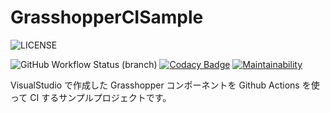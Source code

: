 # GrasshopperCISample

![LICENSE](https://img.shields.io/github/license/hrntsm/GrasshopperCISample)

![GitHub Workflow Status (branch)](https://img.shields.io/github/workflow/status/hrntsm/GrasshopperCISample/Build%20Grasshopper%20Plugin/develop)
[![Codacy Badge](https://app.codacy.com/project/badge/Grade/59d80e4b807c42848d15a195dacb413e)](https://www.codacy.com/gh/hrntsm/GrasshopperCISample/dashboard?utm_source=github.com&amp;utm_medium=referral&amp;utm_content=hrntsm/GrasshopperCISample&amp;utm_campaign=Badge_Grade)
[![Maintainability](https://api.codeclimate.com/v1/badges/da3442b6a7c709f6af03/maintainability)](https://codeclimate.com/github/hrntsm/GrasshopperCISample/maintainability)

VisualStudio で作成した Grasshopper コンポーネントを Github Actions を使って CI するサンプルプロジェクトです。
